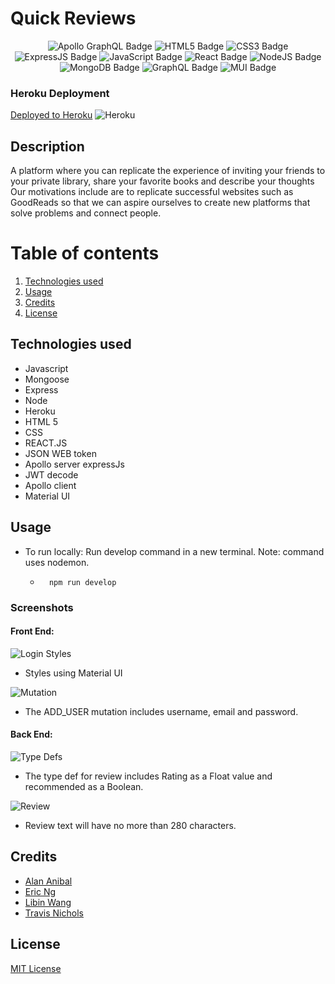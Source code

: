 # Quick Reviews 
<div align="center">
 <img src="https://img.shields.io/badge/Apollo%20GraphQL-white?style=flat&logo=ApolloGraphQL&logoColor=311C87" alt="Apollo GraphQL Badge"/>
  <img src="https://img.shields.io/badge/HTML5-E34F26?style=flat&logo=html5&logoColor=white" alt="HTML5 Badge"/>
  <img src="https://img.shields.io/badge/CSS3-1572B6?style=flat&logo=css3&logoColor=white" alt="CSS3 Badge"/>
   <img src="https://img.shields.io/badge/Express.js-white?style=flat&logo=express&logoColor=black" alt="ExpressJS Badge"/>
 <img src="https://img.shields.io/badge/JavaScript-323330?style=flat&logo=javascript&logoColor=F7DF1E" alt="JavaScript Badge"/>
 <img src="https://img.shields.io/badge/React-20232A?style=flat&logo=react&logoColor=61DAFB" alt="React Badge"/>
 <img src="https://img.shields.io/badge/Node.js-43853D?style=flat&logo=node.js&logoColor=white" alt="NodeJS Badge"/>
 <img src="https://img.shields.io/badge/MongoDB-4EA94B?style=flat&logo=mongodb&logoColor=white" alt="MongoDB Badge"/>
 <img src="https://img.shields.io/badge/GraphQL-171e26?style=flat&logo=GraphQL&logoColor=e10098" alt="GraphQL Badge"/>
 <img src="https://img.shields.io/badge/MUI-0A1929?style=flat&logo=MUI&logoColor=007FFF" alt="MUI Badge"/>
</div>



### Heroku Deployment
[Deployed to Heroku](https://quick-reviews.herokuapp.com/)
![Heroku](./readMeAssets/Screenshot%20(51).png)



## Description

A platform where you can replicate the experience of inviting your friends to your private library, share your favorite books and describe your thoughts
Our motivations include are to replicate successful websites such as GoodReads so that we can aspire ourselves to create new platforms that solve problems and connect people.

# Table of contents
1. [Technologies used](#techologies-used)
2. [Usage](#usage)
3. [Credits](#credits)
4. [License](#license)

## Technologies used
* Javascript
* Mongoose
* Express
* Node
* Heroku
* HTML 5
* CSS
* REACT.JS
* JSON WEB token
* Apollo server expressJs
* JWT decode
* Apollo client
* Material UI



## Usage

 * To run locally: Run develop command in a new terminal. Note: command uses nodemon.
    - ```
        npm run develop
        ``` 




### Screenshots
#### Front End:
![Login Styles](./readMeAssets/loginstyles.png)
* Styles using Material UI

![Mutation](./readMeAssets/mutation.png)
* The ADD_USER mutation includes username, email and password. 

#### Back End: 
![Type Defs](./readMeAssets/Typedefs.png)
* The type def for review includes Rating as a Float value and recommended as a Boolean.

![Review](./readMeAssets/reviewSchema.png)
* Review text will have no more than 280 characters.




## Credits

* [Alan Anibal](https://github.com/alananibal)
* [Eric Ng](https://github.com/EricNg314)
* [Libin Wang](https://github.com/ten-gou)
* [Travis Nichols](https://github.com/travnichols916/)


## License
[MIT License](https://choosealicense.com/licenses/mit/)

